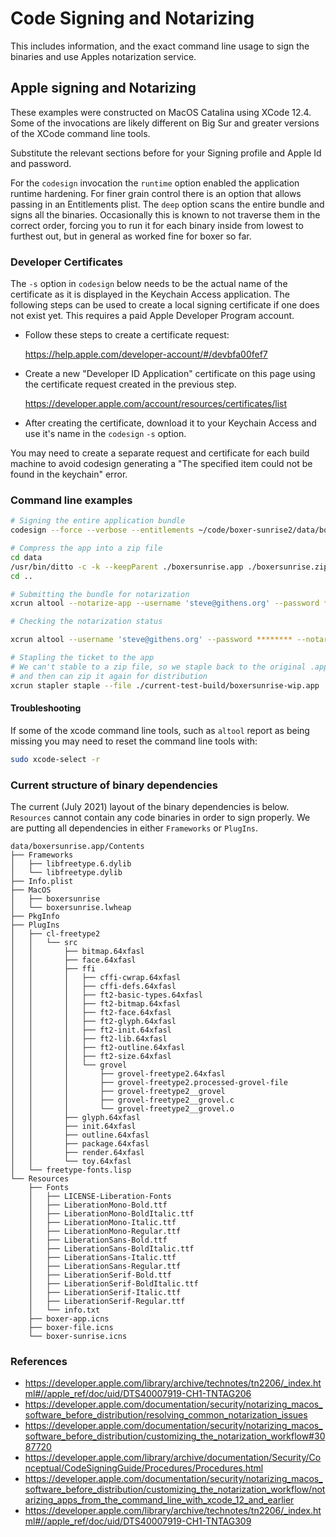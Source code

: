 # Code Signing and Notarizing

This includes information, and the exact command line usage to sign the binaries and use
Apples notarization service.

## Apple signing and Notarizing

These examples were constructed on MacOS Catalina using XCode 12.4. Some of the invocations are
likely different on Big Sur and greater versions of the XCode command line tools.

Substitute the relevant sections before for your Signing profile and Apple Id and password.

For the `codesign` invocation the `runtime` option enabled the application runtime hardening. For finer grain
control there is an option that allows passing in an Entitlements plist.  The `deep` option scans
the entire bundle and signs all the binaries. Occasionally this is known to not traverse them
in the correct order, forcing you to run it for each binary inside from lowest to furthest out,
but in general as worked fine for boxer so far.

### Developer Certificates

The `-s` option in `codesign` below needs to be the actual name of the certificate as it is
displayed in the Keychain Access application. The following steps can be used to create a local
signing certificate if one does not exist yet. This requires a paid Apple Developer Program account.

- Follow these steps to create a certificate request:

  https://help.apple.com/developer-account/#/devbfa00fef7
- Create a new "Developer ID Application" certificate on this page using the certificate
  request created in the previous step.

  https://developer.apple.com/account/resources/certificates/list
- After creating the certificate, download it to your Keychain Access and use it's name in
  the `codesign` `-s` option.

You may need to create a separate request and certificate for each build machine to avoid
codesign generating a "The specified item could not be found in the keychain" error.

### Command line examples

```sh
# Signing the entire application bundle
codesign --force --verbose --entitlements ~/code/boxer-sunrise2/data/boxersunrise.app/Contents/Resources/boxer.entitlements --option runtime --deep -s "Developer ID Application" ./current-test-build/boxersunrise-wip.app

# Compress the app into a zip file
cd data
/usr/bin/ditto -c -k --keepParent ./boxersunrise.app ./boxersunrise.zip
cd ..

# Submitting the bundle for notarization
xcrun altool --notarize-app --username 'steve@githens.org' --password ********  --file ./current-test-build/boxersunrise-wip.zip --primary-bundle-id "boxer.notorize"

# Checking the notarization status

xcrun altool --username 'steve@githens.org' --password ******** --notarization-info <UUID-returned-from-notarize-app>

# Stapling the ticket to the app
# We can't stable to a zip file, so we staple back to the original .app we signed,
# and then can zip it again for distribution
xcrun stapler staple --file ./current-test-build/boxersunrise-wip.app
```

#### Troubleshooting

If some of the xcode command line tools, such as `altool` report as being missing you may need to reset the command
line tools with:

```sh
sudo xcode-select -r
```

### Current structure of binary dependencies

The current (July 2021) layout of the binary dependencies is below.  `Resources` cannot contain any code
binaries in order to sign properly.  We are putting all dependencies in either `Frameworks` or `PlugIns`.

```
data/boxersunrise.app/Contents
├── Frameworks
│   ├── libfreetype.6.dylib
│   └── libfreetype.dylib
├── Info.plist
├── MacOS
│   ├── boxersunrise
│   └── boxersunrise.lwheap
├── PkgInfo
├── PlugIns
│   ├── cl-freetype2
│   │   └── src
│   │       ├── bitmap.64xfasl
│   │       ├── face.64xfasl
│   │       ├── ffi
│   │       │   ├── cffi-cwrap.64xfasl
│   │       │   ├── cffi-defs.64xfasl
│   │       │   ├── ft2-basic-types.64xfasl
│   │       │   ├── ft2-bitmap.64xfasl
│   │       │   ├── ft2-face.64xfasl
│   │       │   ├── ft2-glyph.64xfasl
│   │       │   ├── ft2-init.64xfasl
│   │       │   ├── ft2-lib.64xfasl
│   │       │   ├── ft2-outline.64xfasl
│   │       │   ├── ft2-size.64xfasl
│   │       │   └── grovel
│   │       │       ├── grovel-freetype2.64xfasl
│   │       │       ├── grovel-freetype2.processed-grovel-file
│   │       │       ├── grovel-freetype2__grovel
│   │       │       ├── grovel-freetype2__grovel.c
│   │       │       └── grovel-freetype2__grovel.o
│   │       ├── glyph.64xfasl
│   │       ├── init.64xfasl
│   │       ├── outline.64xfasl
│   │       ├── package.64xfasl
│   │       ├── render.64xfasl
│   │       └── toy.64xfasl
│   └── freetype-fonts.lisp
└── Resources
    ├── Fonts
    │   ├── LICENSE-Liberation-Fonts
    │   ├── LiberationMono-Bold.ttf
    │   ├── LiberationMono-BoldItalic.ttf
    │   ├── LiberationMono-Italic.ttf
    │   ├── LiberationMono-Regular.ttf
    │   ├── LiberationSans-Bold.ttf
    │   ├── LiberationSans-BoldItalic.ttf
    │   ├── LiberationSans-Italic.ttf
    │   ├── LiberationSans-Regular.ttf
    │   ├── LiberationSerif-Bold.ttf
    │   ├── LiberationSerif-BoldItalic.ttf
    │   ├── LiberationSerif-Italic.ttf
    │   ├── LiberationSerif-Regular.ttf
    │   └── info.txt
    ├── boxer-app.icns
    ├── boxer-file.icns
    └── boxer-sunrise.icns
```

### References

- https://developer.apple.com/library/archive/technotes/tn2206/_index.html#//apple_ref/doc/uid/DTS40007919-CH1-TNTAG206
- https://developer.apple.com/documentation/security/notarizing_macos_software_before_distribution/resolving_common_notarization_issues
- https://developer.apple.com/documentation/security/notarizing_macos_software_before_distribution/customizing_the_notarization_workflow#3087720
- https://developer.apple.com/library/archive/documentation/Security/Conceptual/CodeSigningGuide/Procedures/Procedures.html
- https://developer.apple.com/documentation/security/notarizing_macos_software_before_distribution/customizing_the_notarization_workflow/notarizing_apps_from_the_command_line_with_xcode_12_and_earlier
- https://developer.apple.com/library/archive/technotes/tn2206/_index.html#//apple_ref/doc/uid/DTS40007919-CH1-TNTAG309
